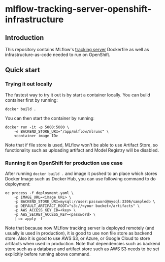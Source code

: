 # mlflow-tracking-server-openshift-infrastructure

## Introduction
This repository contains MLflow's [tracking server](https://www.mlflow.org/docs/latest/tracking.html) Dockerfile as well as infrastructure-as-code needed to run on OpenShift.

## Quick start
### Trying it out locally
The fastest way to try it out is by start a container locally.
You can build container first by running:
```
docker build .
```

You can then start the container by running:
```
docker run -it -p 5000:5000 \
    -e BACKEND_STORE_URI="/app/mlflow/mlruns" \
    <container image ID>
```

Note that if file store is used, MLflow won't be able to use Artifact Store, so functionality such as uploading artifact and Model Registry will be disabled.
        
### Running it on OpenShift for production use case
After running `docker build .` and image it pushed to an place which stores Docker Image such as Docker Hub, you can use following command to do deployment:
```
oc process -f deployment.yaml \
    -p IMAGE_URL=<image URL> \
    -p BACKEND_STORE_URI=mysql://user:password@mysql:3306/sampledb \
    -p DEFAULT_ARTIFACT_ROOT="s3://<your bucket>/artifacts" \
    -p AWS_ACCESS_KEY_ID=<key> \
    -p AWS_SECRET_ACCESS_KEY=<password> \
    | oc apply -f-
```
Note that because now MLflow tracking server is deployed remotely (and usually is used in production), it is good to use non file store as backend store.
Also it is good to use AWS S3, or Azure, or Google Cloud to store artifacts when used in production.
Note that dependencies such as backend store such as a database and artifact store such as AWS S3 needs to be set explicitly before running above command.